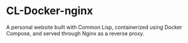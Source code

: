 # CL-Docker-nginx
A personal website built with Common Lisp, containerized using Docker Compose, and served through Nginx as a reverse proxy.
